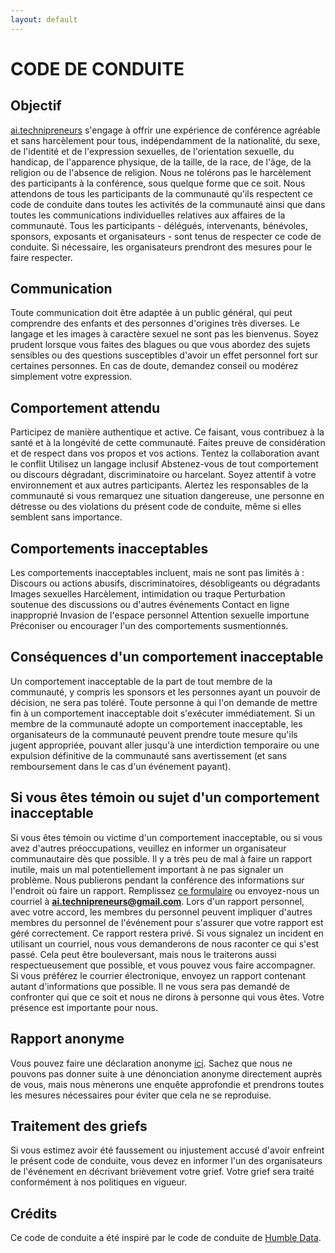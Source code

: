 ```yaml
---
layout: default
---
```


# CODE DE CONDUITE

## Objectif

[ai.technipreneurs](https://github.com/ai-technipreneurs) s'engage à offrir une expérience de conférence agréable et sans harcèlement pour tous, indépendamment de la nationalité, du sexe, de l'identité et de l'expression sexuelles, de l'orientation sexuelle, du handicap, de l'apparence physique, de la taille, de la race, de l'âge, de la religion ou de l'absence de religion. Nous ne tolérons pas le harcèlement des participants à la conférence, sous quelque forme que ce soit. Nous attendons de tous les participants de la communauté qu'ils respectent ce code de conduite dans toutes les activités de la communauté ainsi que dans toutes les communications individuelles relatives aux affaires de la communauté. Tous les participants - délégués, intervenants, bénévoles, sponsors, exposants et organisateurs - sont tenus de respecter ce code de conduite. Si nécessaire, les organisateurs prendront des mesures pour le faire respecter.


## Communication

Toute communication doit être adaptée à un public général, qui peut comprendre des enfants et des personnes d'origines très diverses. Le langage et les images à caractère sexuel ne sont pas les bienvenus. Soyez prudent lorsque vous faites des blagues ou que vous abordez des sujets sensibles ou des questions susceptibles d'avoir un effet personnel fort sur certaines personnes. En cas de doute, demandez conseil ou modérez simplement votre expression.



## Comportement attendu

Participez de manière authentique et active. Ce faisant, vous contribuez à la santé et à la longévité de cette communauté. Faites preuve de considération et de respect dans vos propos et vos actions. Tentez la collaboration avant le conflit Utilisez un langage inclusif Abstenez-vous de tout comportement ou discours dégradant, discriminatoire ou harcelant. Soyez attentif à votre environnement et aux autres participants. Alertez les responsables de la communauté si vous remarquez une situation dangereuse, une personne en détresse ou des violations du présent code de conduite, même si elles semblent sans importance.


## Comportements inacceptables

Les comportements inacceptables incluent, mais ne sont pas limités à : Discours ou actions abusifs, discriminatoires, désobligeants ou dégradants Images sexuelles Harcèlement, intimidation ou traque Perturbation soutenue des discussions ou d'autres événements Contact en ligne inapproprié Invasion de l'espace personnel Attention sexuelle importune Préconiser ou encourager l'un des comportements susmentionnés.





## Conséquences d'un comportement inacceptable

Un comportement inacceptable de la part de tout membre de la communauté, y compris les sponsors et les personnes ayant un pouvoir de décision, ne sera pas toléré. Toute personne à qui l'on demande de mettre fin à un comportement inacceptable doit s'exécuter immédiatement. Si un membre de la communauté adopte un comportement inacceptable, les organisateurs de la communauté peuvent prendre toute mesure qu'ils jugent appropriée, pouvant aller jusqu'à une interdiction temporaire ou une expulsion définitive de la communauté sans avertissement (et sans remboursement dans le cas d'un événement payant).



## Si vous êtes témoin ou sujet d'un comportement inacceptable

Si vous êtes témoin ou victime d'un comportement inacceptable, ou si vous avez d'autres préoccupations, veuillez en informer un organisateur communautaire dès que possible. Il y a très peu de mal à faire un rapport inutile, mais un mal potentiellement important à ne pas signaler un problème. Nous publierons pendant la conférence des informations sur l'endroit où faire un rapport. Remplissez [ce formulaire](https://forms.gle/7EwjuW1pusdqHkTL6) ou envoyez-nous un courriel à **ai.technipreneurs@gmail.com**. Lors d'un rapport personnel, avec votre accord, les membres du personnel peuvent impliquer d'autres membres du personnel de l'événement pour s'assurer que votre rapport est géré correctement. Ce rapport restera privé. Si vous signalez un incident en utilisant un courriel, nous vous demanderons de nous raconter ce qui s'est passé. Cela peut être bouleversant, mais nous le traiterons aussi respectueusement que possible, et vous pouvez vous faire accompagner. Si vous préférez le courrier électronique, envoyez un rapport contenant autant d'informations que possible. Il ne vous sera pas demandé de confronter qui que ce soit et nous ne dirons à personne qui vous êtes. Votre présence est importante pour nous.

## Rapport anonyme

Vous pouvez faire une déclaration anonyme [ici](https://forms.gle/7EwjuW1pusdqHkTL6). Sachez que nous ne pouvons pas donner suite à une dénonciation anonyme directement auprès de vous, mais nous mènerons une enquête approfondie et prendrons toutes les mesures nécessaires pour éviter que cela ne se reproduise.

## Traitement des griefs

Si vous estimez avoir été faussement ou injustement accusé d'avoir enfreint le présent code de conduite, vous devez en informer l'un des organisateurs de l'événement en décrivant brièvement votre grief. Votre grief sera traité conformément à nos politiques en vigueur.

## Crédits

Ce code de conduite a été inspiré par le code de conduite de [Humble Data](https://humbledata.org/pages/coc.html).








